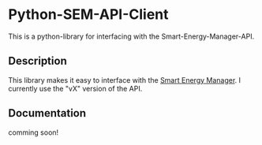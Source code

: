 # Python-SEM-API-Client
This is a python-library for interfacing with the Smart-Energy-Manager-API.
## Description
This library makes it easy to interface with the [Smart Energy Manager](https://sems.energy). I currently use the "vX" version of the API.

## Documentation
comming soon!
